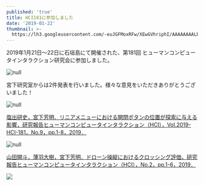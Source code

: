 ```yaml
---
published: 'true'
title: HCI181に参加しました
date: '2019-01-22'
thumbnail: >-
  https://lh3.googleusercontent.com/-euJGFMoxRFw/XEwGVhriphI/AAAAAAAALbg/dd4uRB-M91ATfh24JYpnnwxi4r7PntfeQCE0YBhgL/LRM_EXPORT_20363606591162_20190126_155347191.jpeg
---
```

2019年1月21日～22日に石垣島にて開催された、第181回 ヒューマンコンピュータインタラクション研究会に参加しました。

![null](https://lh3.googleusercontent.com/-TtQL-sqF1Mk/XEwGMcI_iCI/AAAAAAAALbg/O4hse9LBBhAZNUe0L1QXLeYAOY1M5aN8wCE0YBhgL/%2B2019-01-26%2B16.00.18.png)

宮下研究室からは2件発表を行いました。様々な意見をいただきありがとうございました！

![null](https://lh3.googleusercontent.com/-1hPqyMxUacQ/XEwGVs7tmrI/AAAAAAAALbg/SFgacBi_4Y0Fu7wZbkNDOBShc4I6ttw6QCE0YBhgL/%2B2019-01-26%2B16.03.05.png)

[塩出研史，宮下芳明．リニアメニューにおける開閉ボタンの位置が探索に与える影響，研究報告ヒューマンコンピュータインタラクション（HCI），Vol.2019-HCI-181，No.9，pp.1-8，2019．](https://research.miyashita.com/papers/D212)

![null](https://lh3.googleusercontent.com/-aOZdThjAnec/XEwGMZiAVmI/AAAAAAAALbg/pDVqfimnjW8QTohLOR8uDzM9WBm7_CRpACE0YBhgL/%2B2019-01-26%2B15.59.55.png)

[山田開斗，薄羽大樹，宮下芳明．ドローン操縦におけるクロッシング評価，研究報告ヒューマンコンピュータインタラクション（HCI），No.2，pp.1-6，2019．](https://research.miyashita.com/papers/D213)

![](https://lh3.googleusercontent.com/-rRxwOPFIVH4/XEwJE0yXD4I/AAAAAAAALcI/P5edrxI5IN0NvIFSK6DKbv30veTGWduXgCE0YBhgL/LRM_EXPORT_21514077590987_20190126_161322728.jpeg)
